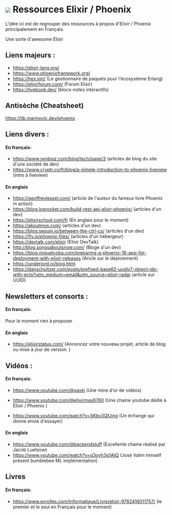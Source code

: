 # <img src="https://hexdocs.pm/phoenix/assets/logo.png"> Ressources Elixir / Phoenix 

L'idée ici est de regrouper des ressources à propos d'Elixir / Phoenix principalement en Français.

Une sorte d'awesome Elixir

## Liens majeurs :
- https://elixir-lang.org/
- https://www.phoenixframework.org/
- https://hex.pm/ (Le gestionnaire de paquets pour l'écosystème Erlang)
- https://elixirforum.com/ (Forum Elixir)
- https://livebook.dev/ (blocs-notes interactifs)

## Antisèche (Cheatsheet)
https://lib.marinovic.dev/phoenix

## Liens divers :
#### En français:
- https://www.synbioz.com/blog/tech/page/3 (articles de blog du site d'une société de dev)
- https://www.cryptr.co/fr/blog/a-simple-introduction-to-phoenix-liveview (intro à liveview)
#### En anglais
- https://geoffreylessel.com/ (article de l'auteur du fameux livre Phoenix in action)
- https://blog.logrocket.com/build-rest-api-elixir-phoenix/ (articles d'un dev)
- https://elixirschool.com/fr (En anglais pour le moment)
- https://akoutmos.com/ (articles d'un dev)
- https://blog.sequin.io/between-the-ctrl-cs/ (articles d'un dev)
- https://fly.io/phoenix-files/ (articles d'un hébergeur)
- https://devtalk.com/elixir (Elixir DevTalk)
- http://blog.songsaboutsnow.com/ (Bloge d'un dev)
- https://blog.miguelcoba.com/preparing-a-phoenix-16-app-for-deployment-with-elixir-releases (Aricle sur le déploiement)
- https://underjord.io/blog.html 
- https://danschultzer.com/posts/prefixed-base62-uuidv7-object-ids-with-ecto?utm_medium=email&utm_source=elixir-radar (article sur UUID)
## Newsletters et consorts :
#### En français:
 Pour le moment rien à proposer
#### En anglais
- https://elixirstatus.com/ (Annoncez votre nouveau projet, article de blog ou mise à jour de version. )



## Vidéos :

#### En français:
- https://www.youtube.com/@xavki (Une mine d'or de vidéos)

- https://www.youtube.com/@elixirmax6760 (Une chaine youtube dédié à Elixir / Phoenix )
- https://www.youtube.com/watch?v=SKby3QfJjng (Un échange qui donne envie d'essayer)

#### En anglais

- https://www.youtube.com/@backendstuff (Excellente chaine réalisé par Jacob Luetzow)
- https://www.youtube.com/watch?v=g3oyh3g1AtQ (José Valim himself présent bumblebee ML implémentation)

## Livres

#### En français:
- https://www.eyrolles.com/Informatique/Livre/elixir-9782416011757/ (le premier et le seul en Français pour le moment)
